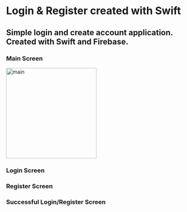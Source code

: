 # Login & Register created with Swift


## Simple login and create account application. Created with Swift and Firebase. 


### Main Screen 

<img width="246" alt="main" src="https://user-images.githubusercontent.com/67939160/208821887-61738a8c-f1b4-49cd-8b17-a555600d4079.png">



### Login Screen 


### Register Screen 


### Successful Login/Register Screen 
